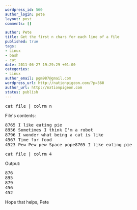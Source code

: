 ```yaml
--- 
wordpress_id: 560
author_login: pete
layout: post
comments: []

author: Pete
title: Get the first n chars for each line of a file
published: true
tags: 
- Linux
- bash
- cat
date: 2011-06-27 19:29:29 +01:00
categories: 
- Linux
author_email: pgm987@gmail.com
wordpress_url: http://nationpigeon.com/?p=560
author_url: http://nationpigeon.com
status: publish
---
```

<pre>cat file | colrm n</pre>

File's contents:
<pre>
8765 I like eating pie
8956 Sometimes I think I'm a robot
8796 I wonder what being a cat is like
4567 Time for food
4523 Pew Pew pew Space pope8765 I like eating pie
</pre>

<pre>cat file | colrm 4</pre>

Output: 
<pre>
876
895
879
456
452
</pre>

Hope that helps, 
Pete
